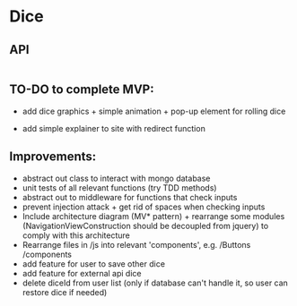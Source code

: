 # Dice

## API

```
```

## TO-DO to complete MVP:

- add dice graphics + simple animation + pop-up element for rolling dice

- add simple explainer to site with redirect function

## Improvements:
- abstract out class to interact with mongo database
- unit tests of all relevant functions (try TDD methods)
- abstract out to middleware for functions that check inputs
- prevent injection attack + get rid of spaces when checking inputs
- Include architecture diagram (MV* pattern) + rearrange some modules (NavigationViewConstruction should be decoupled from jquery) to comply with this architecture
- Rearrange files in /js into relevant 'components', e.g. /Buttons /components
- add feature for user to save other dice
- add feature for external api dice
- delete diceId from user list (only if database can't handle it, so user can restore dice if needed)
